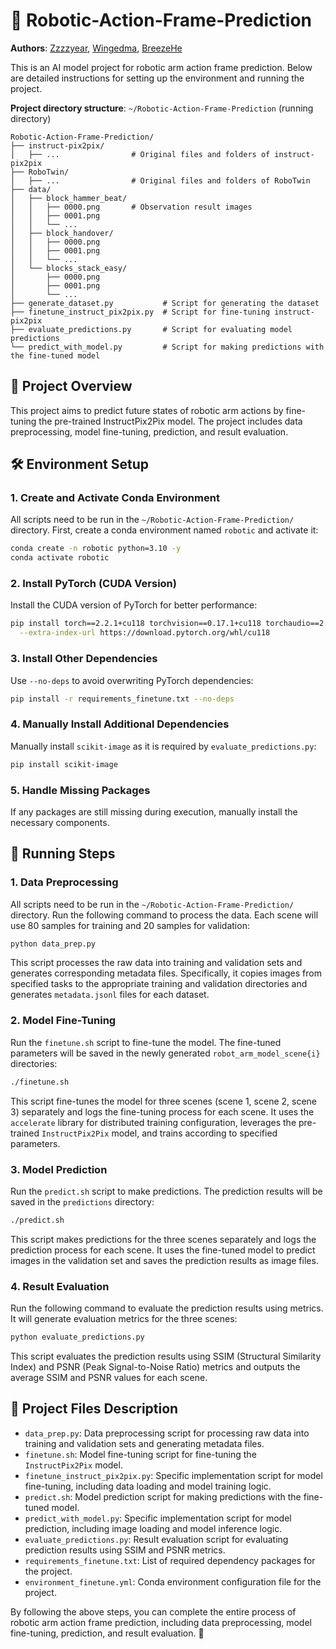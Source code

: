 # 🤖 Robotic-Action-Frame-Prediction

**Authors**: [Zzzzyear](https://github.com/Zzzzyear), [Wingedma](https://github.com/Wingedma), [BreezeHe](https://github.com/BreezeHe)

This is an AI model project for robotic arm action frame prediction. Below are detailed instructions for setting up the environment and running the project.

**Project directory structure**: `~/Robotic-Action-Frame-Prediction` (running directory)

```
Robotic-Action-Frame-Prediction/
├── instruct-pix2pix/
│   ├── ...                # Original files and folders of instruct-pix2pix
├── RoboTwin/
│   ├── ...                # Original files and folders of RoboTwin
├── data/
│   ├── block_hammer_beat/
│   │   ├── 0000.png       # Observation result images
│   │   ├── 0001.png
│   │   └── ...
│   ├── block_handover/
│   │   ├── 0000.png
│   │   ├── 0001.png
│   │   └── ...
│   └── blocks_stack_easy/
│       ├── 0000.png
│       ├── 0001.png
│       └── ...
├── generate_dataset.py           # Script for generating the dataset
├── finetune_instruct_pix2pix.py  # Script for fine-tuning instruct-pix2pix
├── evaluate_predictions.py       # Script for evaluating model predictions
└── predict_with_model.py         # Script for making predictions with the fine-tuned model
```

## 🌟 Project Overview
This project aims to predict future states of robotic arm actions by fine-tuning the pre-trained InstructPix2Pix model. The project includes data preprocessing, model fine-tuning, prediction, and result evaluation.

## 🛠️ Environment Setup

### 1. Create and Activate Conda Environment
All scripts need to be run in the `~/Robotic-Action-Frame-Prediction/` directory. First, create a conda environment named `robotic` and activate it:
```bash
conda create -n robotic python=3.10 -y
conda activate robotic
```

### 2. Install PyTorch (CUDA Version)
Install the CUDA version of PyTorch for better performance:
```bash
pip install torch==2.2.1+cu118 torchvision==0.17.1+cu118 torchaudio==2.2.1+cu118 \
  --extra-index-url https://download.pytorch.org/whl/cu118
```

### 3. Install Other Dependencies
Use `--no-deps` to avoid overwriting PyTorch dependencies:
```bash
pip install -r requirements_finetune.txt --no-deps
```

### 4. Manually Install Additional Dependencies
Manually install `scikit-image` as it is required by `evaluate_predictions.py`:
```bash
pip install scikit-image
```

### 5. Handle Missing Packages
If any packages are still missing during execution, manually install the necessary components.

## 🚀 Running Steps

### 1. Data Preprocessing
All scripts need to be run in the `~/Robotic-Action-Frame-Prediction/` directory. Run the following command to process the data. Each scene will use 80 samples for training and 20 samples for validation:
```bash
python data_prep.py
```
This script processes the raw data into training and validation sets and generates corresponding metadata files. Specifically, it copies images from specified tasks to the appropriate training and validation directories and generates `metadata.jsonl` files for each dataset.

### 2. Model Fine-Tuning
Run the `finetune.sh` script to fine-tune the model. The fine-tuned parameters will be saved in the newly generated `robot_arm_model_scene{i}` directories:
```bash
./finetune.sh
```
This script fine-tunes the model for three scenes (scene 1, scene 2, scene 3) separately and logs the fine-tuning process for each scene. It uses the `accelerate` library for distributed training configuration, leverages the pre-trained `InstructPix2Pix` model, and trains according to specified parameters.

### 3. Model Prediction
Run the `predict.sh` script to make predictions. The prediction results will be saved in the `predictions` directory:
```bash
./predict.sh
```
This script makes predictions for the three scenes separately and logs the prediction process for each scene. It uses the fine-tuned model to predict images in the validation set and saves the prediction results as image files.

### 4. Result Evaluation
Run the following command to evaluate the prediction results using metrics. It will generate evaluation metrics for the three scenes:
```bash
python evaluate_predictions.py
```
This script evaluates the prediction results using SSIM (Structural Similarity Index) and PSNR (Peak Signal-to-Noise Ratio) metrics and outputs the average SSIM and PSNR values for each scene.

## 📂 Project Files Description
- `data_prep.py`: Data preprocessing script for processing raw data into training and validation sets and generating metadata files.
- `finetune.sh`: Model fine-tuning script for fine-tuning the `InstructPix2Pix` model.
- `finetune_instruct_pix2pix.py`: Specific implementation script for model fine-tuning, including data loading and model training logic.
- `predict.sh`: Model prediction script for making predictions with the fine-tuned model.
- `predict_with_model.py`: Specific implementation script for model prediction, including image loading and model inference logic.
- `evaluate_predictions.py`: Result evaluation script for evaluating prediction results using SSIM and PSNR metrics.
- `requirements_finetune.txt`: List of required dependency packages for the project.
- `environment_finetune.yml`: Conda environment configuration file for the project.

By following the above steps, you can complete the entire process of robotic arm action frame prediction, including data preprocessing, model fine-tuning, prediction, and result evaluation. 🎉
